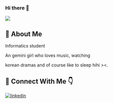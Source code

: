 ### Hi there 👋

<img src="https://awesome-svg.vercel.app/card/card_2?name=MD.ISNAINI%20INTAN%20NUR%20KHISANAH&summary=mAHASISWA%20iNFORMATIKA&style=nameColor:rgba(244,34,150,1);summaryColor:rgba(232,49,150,1);backgroundColor:rgba(255,255,255,1);" />

## 🚀 About Me

Informatics student

An gemini girl who loves music, watching

korean dramas and of course like to sleep hihi ><.


## 🔗 Connect With Me 👇
[![linkedin](https://img.shields.io/badge/linkedin-0A66C2?style=for-the-badge&logo=linkedin&logoColor=white)](https://www.linkedin.com/in/isnaini-intan/)

